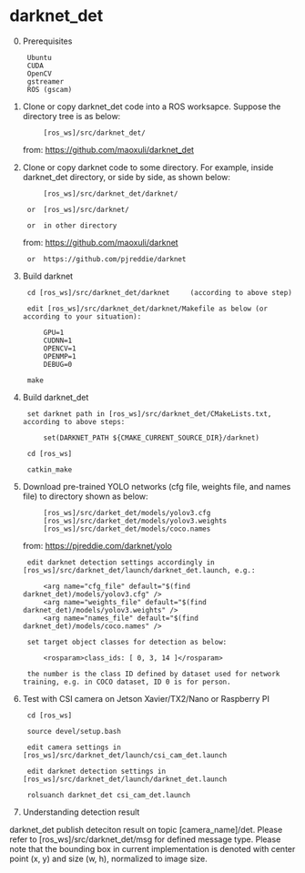 # darknet_det

0. Prerequisites 

        Ubuntu 
        CUDA
        OpenCV
        gstreamer 
        ROS (gscam)

1. Clone or copy darknet_det code into a ROS worksapce. Suppose the directory tree is as below: 

            [ros_ws]/src/darknet_det/ 

    from:   https://github.com/maoxuli/darknet_det

2. Clone or copy darknet code to some directory. For example, inside darknet_det directory, or side by side, as shown below: 

            [ros_ws]/src/darknet_det/darknet/ 

        or  [ros_ws]/src/darknet/ 

        or  in other directory 

    from:   https://github.com/maoxuli/darknet
    
        or  https://github.com/pjreddie/darknet  

3. Build darknet

        cd [ros_ws]/src/darknet_det/darknet     (according to above step)

        edit [ros_ws]/src/darknet_det/darknet/Makefile as below (or according to your situation): 

            GPU=1
            CUDNN=1
            OPENCV=1
            OPENMP=1
            DEBUG=0

        make 

4. Build darknet_det 

        set darknet path in [ros_ws]/src/darknet_det/CMakeLists.txt, according to above steps: 

            set(DARKNET_PATH ${CMAKE_CURRENT_SOURCE_DIR}/darknet)

        cd [ros_ws] 

        catkin_make 

5. Download pre-trained YOLO networks (cfg file, weights file, and names file) to directory shown as below: 

            [ros_ws]/src/darket_det/models/yolov3.cfg 
            [ros_ws]/src/darket_det/models/yolov3.weights 
            [ros_ws]/src/darket_det/models/coco.names 

    from:   https://pjreddie.com/darknet/yolo

        edit darknet detection settings accordingly in [ros_ws]/src/darknet_det/launch/darknet_det.launch, e.g.:

            <arg name="cfg_file" default="$(find darknet_det)/models/yolov3.cfg" />
            <arg name="weights_file" default="$(find darknet_det)/models/yolov3.weights" />
            <arg name="names_file" default="$(find darknet_det)/models/coco.names" />

        set target object classes for detection as below: 

            <rosparam>class_ids: [ 0, 3, 14 ]</rosparam>

        the number is the class ID defined by dataset used for network training, e.g. in COCO dataset, ID 0 is for person. 

6. Test with CSI camera on Jetson Xavier/TX2/Nano or Raspberry PI 

        cd [ros_ws]

        source devel/setup.bash 

        edit camera settings in [ros_ws]/src/darknet_det/launch/csi_cam_det.launch 

        edit darknet detection settings in [ros_ws]/src/darknet_det/launch/darknet_det.launch 

        rolsuanch darknet_det csi_cam_det.launch 

7. Understanding detection result 

darknet_det publish deteciton result on topic [camera_name]/det. Please refer to [ros_ws]/src/darknet_det/msg for defined message type. Please note that the bounding box in current implementation is denoted with center point (x, y) and size (w, h), normalized to image size. 
